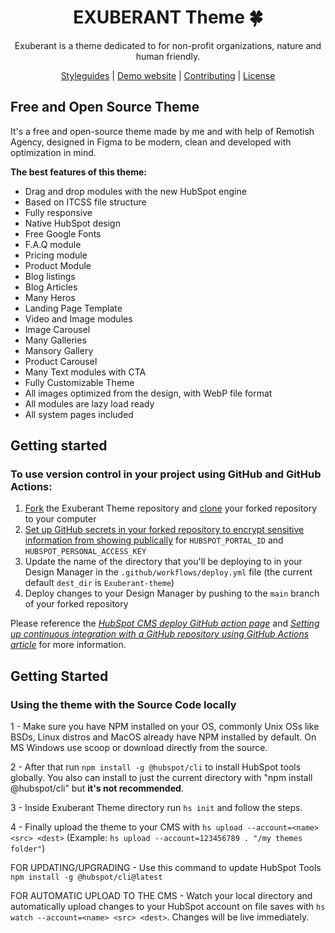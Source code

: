 <h1 align="center">EXUBERANT Theme 🍀</h1>

<p align="center">
  Exuberant is a theme dedicated to for non-profit organizations, nature and human friendly.
</p>

<p align="center">
  <a href="#">Styleguides</a> |
  <a href="https://marketplace.remotish.agency/exuberant-theme">Demo website</a> |
  <a href="#">Contributing</a> |
  <a href="./LICENSE">License</a>
</p>

## Free and Open Source Theme
It's a free and open-source theme made by me and with help of Remotish Agency, designed in Figma to be modern, clean and developed with optimization in mind.

**The best features of this theme:**
 
- Drag and drop modules with the new HubSpot engine
- Based on ITCSS file structure
- Fully responsive 
- Native HubSpot design
- Free Google Fonts
- F.A.Q module
- Pricing module
- Product Module
- Blog listings
- Blog Articles
- Many Heros
- Landing Page Template
- Video and Image modules
- Image Carousel
- Many Galleries
- Mansory Gallery
- Product Carousel
- Many Text modules with CTA
- Fully Customizable Theme
- All images optimized from the design, with WebP file format
- All modules are lazy load ready
- All system pages included

## Getting started
### To use version control in your project using GitHub and GitHub Actions:

1. [Fork](https://help.github.com/en/github/getting-started-with-github/fork-a-repo) the Exuberant Theme repository and [clone](https://help.github.com/en/github/creating-cloning-and-archiving-repositories/cloning-a-repository) your forked repository to your computer
2. [Set up GitHub secrets in your forked repository to encrypt sensitive information from showing publically](https://help.github.com/en/actions/configuring-and-managing-workflows/creating-and-storing-encrypted-secrets) for `HUBSPOT_PORTAL_ID` and `HUBSPOT_PERSONAL_ACCESS_KEY`
3. Update the name of the directory that you'll be deploying to in your Design Manager in the `.github/workflows/deploy.yml` file (the current default `dest_dir` is `Exuberant-theme`)
4. Deploy changes to your Design Manager by pushing to the `main` branch of your forked repository

Please reference the [_HubSpot CMS deploy GitHub action page_](https://github.com/marketplace/actions/hubspot-cms-deploy) and _[Setting up continuous integration with a GitHub repository using GitHub Actions article](https://designers.hubspot.com/tutorials/github-integration)_ for more information.

## Getting Started
### Using the theme with the Source Code locally

1 - Make sure you have NPM installed on your OS, commonly Unix OSs like BSDs, Linux distros and MacOS already have NPM installed by default. On MS Windows use scoop or download directly from the source.

2 - After that run ``` npm install -g @hubspot/cli ``` to install HubSpot tools globally. You also can install to just the current directory with "npm install @hubspot/cli" but **it's not recommended**.

3 - Inside Exuberant Theme directory run ```hs init``` and follow the steps.

4 - Finally upload the theme to your CMS with ```hs upload --account=<name> <src> <dest>``` (Example: ``` hs upload --account=123456789 . "/my themes folder" ```)
  
FOR UPDATING/UPGRADING - Use this command to update HubSpot Tools ``` npm install -g @hubspot/cli@latest ```
  
FOR AUTOMATIC UPLOAD TO THE CMS - Watch your local directory and automatically upload changes to your HubSpot account on file saves with ``` hs watch --account=<name> <src> <dest> ```. Changes will be live immediately.
